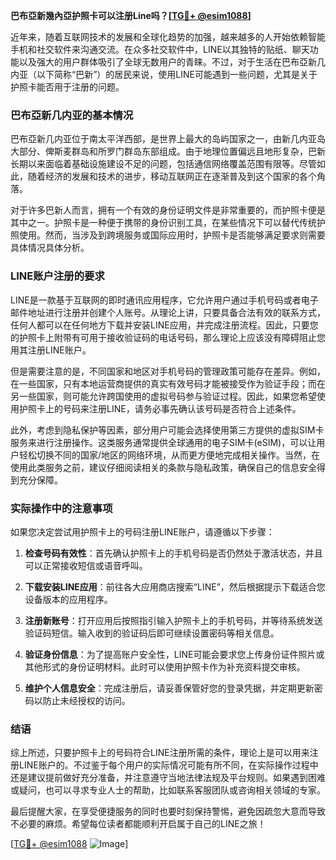 **巴布亞新幾內亞护照卡可以注册Line吗？[[TG💪+ @esim1088](https://t.me/s/esim1088)]**

近年来，随着互联网技术的发展和全球化趋势的加强，越来越多的人开始依赖智能手机和社交软件来沟通交流。在众多社交软件中，LINE以其独特的贴纸、聊天功能以及强大的用户群体吸引了全球无数用户的青睐。不过，对于生活在巴布亞新几内亚（以下简称“巴新”）的居民来说，使用LINE可能遇到一些问题，尤其是关于护照卡能否用于注册的问题。

### 巴布亞新几内亚的基本情况

巴布亞新几内亚位于南太平洋西部，是世界上最大的岛屿国家之一，由新几内亚岛大部分、俾斯麦群岛和所罗门群岛东部组成。由于地理位置偏远且地形复杂，巴新长期以来面临着基础设施建设不足的问题，包括通信网络覆盖范围有限等。尽管如此，随着经济的发展和技术的进步，移动互联网正在逐渐普及到这个国家的各个角落。

对于许多巴新人而言，拥有一个有效的身份证明文件是非常重要的，而护照卡便是其中之一。护照卡是一种便于携带的身份识别工具，在某些情况下可以替代传统护照使用。然而，当涉及到跨境服务或国际应用时，护照卡是否能够满足要求则需要具体情况具体分析。

### LINE账户注册的要求

LINE是一款基于互联网的即时通讯应用程序，它允许用户通过手机号码或者电子邮件地址进行注册并创建个人账号。从理论上讲，只要具备合法有效的联系方式，任何人都可以在任何地方下载并安装LINE应用，并完成注册流程。因此，只要您的护照卡上附带有可用于接收验证码的电话号码，那么理论上应该没有障碍阻止您用其注册LINE账户。

但是需要注意的是，不同国家和地区对手机号码的管理政策可能存在差异。例如，在一些国家，只有本地运营商提供的真实有效号码才能被接受作为验证手段；而在另一些国家，则可能允许跨国使用的虚拟号码参与验证过程。因此，如果您希望使用护照卡上的号码来注册LINE，请务必事先确认该号码是否符合上述条件。

此外，考虑到隐私保护等因素，部分用户可能会选择使用第三方提供的虚拟SIM卡服务来进行注册操作。这类服务通常提供全球通用的电子SIM卡(eSIM)，可以让用户轻松切换不同的国家/地区的网络环境，从而更方便地完成相关操作。当然，在使用此类服务之前，建议仔细阅读相关的条款与隐私政策，确保自己的信息安全得到充分保障。

### 实际操作中的注意事项

如果您决定尝试用护照卡上的号码注册LINE账户，请遵循以下步骤：

1. **检查号码有效性**：首先确认护照卡上的手机号码是否仍然处于激活状态，并且可以正常接收短信或语音呼叫。
   
2. **下载安装LINE应用**：前往各大应用商店搜索“LINE”，然后根据提示下载适合您设备版本的应用程序。

3. **注册新账号**：打开应用后按照指引输入护照卡上的手机号码，并等待系统发送验证码短信。输入收到的验证码后即可继续设置密码等相关信息。

4. **验证身份信息**：为了提高账户安全性，LINE可能会要求您上传身份证件照片或其他形式的身份证明材料。此时可以使用护照卡作为补充资料提交审核。

5. **维护个人信息安全**：完成注册后，请妥善保管好您的登录凭据，并定期更新密码以防止未经授权的访问。

### 结语

综上所述，只要护照卡上的号码符合LINE注册所需的条件，理论上是可以用来注册LINE账户的。不过鉴于每个用户的实际情况可能有所不同，在实际操作过程中还是建议提前做好充分准备，并注意遵守当地法律法规及平台规则。如果遇到困难或疑问，也可以寻求专业人士的帮助，比如联系客服团队或咨询相关领域的专家。

最后提醒大家，在享受便捷服务的同时也要时刻保持警惕，避免因疏忽大意而导致不必要的麻烦。希望每位读者都能顺利开启属于自己的LINE之旅！

[[TG💪+ @esim1088](https://t.me/s/esim1088) ![Image](https://i.postimg.cc/4NQfJmqS/Snipaste-2025-05-13-00-14-12.png)]